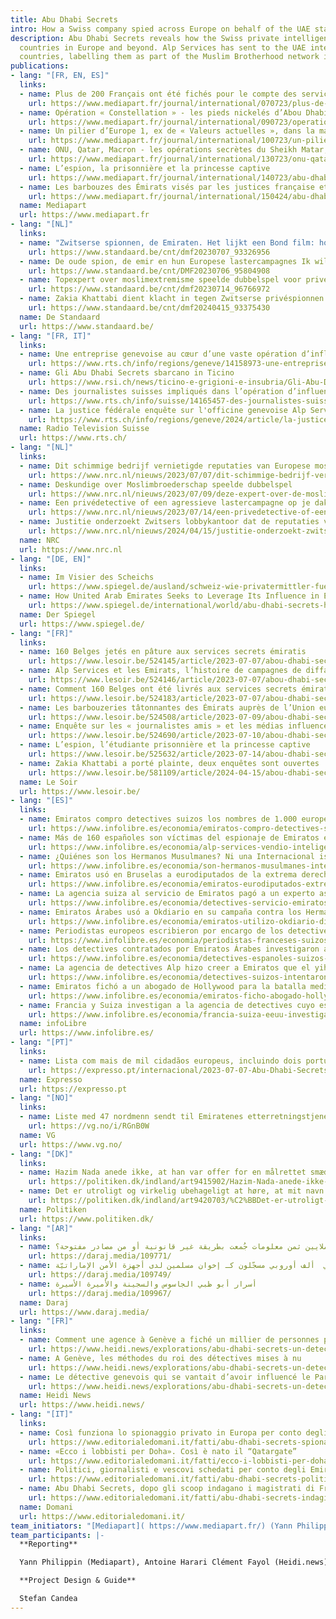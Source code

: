 ```yaml
---
title: Abu Dhabi Secrets
intro: How a Swiss company spied across Europe on behalf of the UAE state.
description: Abu Dhabi Secrets reveals how the Swiss private intelligence company Alp Services has been contracted by the UAE government to spy on citizens of 18 
  countries in Europe and beyond. Alp Services has sent to the UAE intelligence services the names of more than 1000 individuals and 400 organizations in 18 European 
  countries, labelling them as part of the Muslim Brotherhood network in Europe.
publications:
- lang: "[FR, EN, ES]"
  links:
  - name: Plus de 200 Français ont été fichés pour le compte des services secrets des Émirats arabes unis
    url: https://www.mediapart.fr/journal/international/070723/plus-de-200-francais-ont-ete-fiches-pour-le-compte-des-services-secrets-des-emirats-arabes-unis
  - name: Opération « Constellation » - les pieds nickelés d’Abou Dhabi à Bruxelles
    url: https://www.mediapart.fr/journal/international/090723/operation-constellation-les-pieds-nickeles-d-abou-dhabi-bruxelles
  - name: Un pilier d’Europe 1, ex de « Valeurs actuelles », dans la main des barbouzes des Émirats
    url: https://www.mediapart.fr/journal/international/100723/un-pilier-d-europe-1-ex-de-valeurs-actuelles-dans-la-main-des-barbouzes-des-emirats
  - name: ONU, Qatar, Macron - les opérations secrètes du Sheikh Matar, agent des Émirats
    url: https://www.mediapart.fr/journal/international/130723/onu-qatar-macron-les-operations-secretes-du-sheikh-matar-agent-des-emirats
  - name: L’espion, la prisonnière et la princesse captive
    url: https://www.mediapart.fr/journal/international/140723/abu-dhabi-secrets-l-espion-la-prisonniere-et-la-princesse-captive
  - name: Les barbouzes des Émirats visés par les justices française et suisse 
    url: https://www.mediapart.fr/journal/international/150424/abu-dhabi-secrets-les-barbouzes-des-emirats-vises-par-les-justices-francaise-et-suisse
  name: Mediapart
  url: https://www.mediapart.fr
- lang: "[NL]"
  links:
  - name: "Zwitserse spionnen, de Emiraten. Het lijkt een Bond film: hoe bekende Belgen onterecht op de watchlist van de emirs kwamen"
    url: https://www.standaard.be/cnt/dmf20230707_93326956
  - name: De oude spion, de emir en hun Europese lastercampagnes Ik wilde naar Genève rijden om hen allemaal te vermoorden
    url: https://www.standaard.be/cnt/DMF20230706_95804908
  - name: Topexpert over moslimextremisme speelde dubbelspel voor privéspionnen
    url: https://www.standaard.be/cnt/dmf20230714_96766972
  - name: Zakia Khattabi dient klacht in tegen Zwitserse privéspionnen uit Abu Dhabi Secrets-onderzoek
    url: https://www.standaard.be/cnt/dmf20240415_93375430
  name: De Standaard
  url: https://www.standaard.be/
- lang: "[FR, IT]"
  links:
  - name: Une entreprise genevoise au cœur d’une vaste opération d’influence des Emirats arabes unis
    url: https://www.rts.ch/info/regions/geneve/14158973-une-entreprise-genevoise-au-cur-dune-vaste-operation-dinfluence-des-emirats-arabes-unis.html
  - name: Gli Abu Dhabi Secrets sbarcano in Ticino
    url: https://www.rsi.ch/news/ticino-e-grigioni-e-insubria/Gli-Abu-Dhabi-Secrets-sbarcano-in-Ticino-16379059.html
  - name: Des journalistes suisses impliqués dans l’opération d’influence des Emirats arabes unis
    url: https://www.rts.ch/info/suisse/14165457-des-journalistes-suisses-impliques-dans-loperation-dinfluence-des-emirats-arabes-unis.html
  - name: La justice fédérale enquête sur l'officine genevoise Alp Services
    url: https://www.rts.ch/info/regions/geneve/2024/article/la-justice-federale-enquete-sur-l-officine-genevoise-alp-services-28469721.html
  name: Radio Television Suisse
  url: https://www.rts.ch/
- lang: "[NL]"
  links:
  - name: Dit schimmige bedrijf vernietigde reputaties van Europese moslims
    url: https://www.nrc.nl/nieuws/2023/07/07/dit-schimmige-bedrijf-vernietigde-met-succes-de-reputaties-van-europese-moslims-a4169074
  - name: Deskundige over Moslim­broederschap speelde dubbelspel
    url: https://www.nrc.nl/nieuws/2023/07/09/deze-expert-over-de-moslimbroeders-speelde-dubbelspel-a4169201
  - name: Een privédetective of een agressieve lastercampagne op je dak, omdat je kritiek had op de Emiraten
    url: https://www.nrc.nl/nieuws/2023/07/14/een-privedetective-of-een-agressieve-lastercampagne-op-je-dak-omdat-je-kritiek-had-op-de-emiraten-a4169701
  - name: Justitie onderzoekt Zwitsers lobbykantoor dat de reputaties van ruim duizend Europese moslims probeerde te vernietigen
    url: https://www.nrc.nl/nieuws/2024/04/15/justitie-onderzoekt-zwitsers-lobbykantoor-voor-lastercampagnes-tegen-moslims-a4196084
  name: NRC
  url: https://www.nrc.nl
- lang: "[DE, EN]"
  links:
  - name: Im Visier des Scheichs
    url: https://www.spiegel.de/ausland/schweiz-wie-privatermittler-fuer-die-vereinigten-arabischen-emirate-in-europa-politik-beeinflussten-a-a23274f9-2a23-4216-97f6-9438021f3232?d=1688724147&sara_ecid=app_upd_xDl6zCyJhGEY9I3axx5s5LM6z4xunp&sara_ref=re-so-app-sh
  - name: How United Arab Emirates Seeks to Leverage Its Influence in Europe
    url: https://www.spiegel.de/international/world/abu-dhabi-secrets-how-qatar-seeks-to-leverage-its-influence-in-europe-a-d0058776-2806-464d-9e0b-1fd3b6a07282
  name: Der Spiegel
  url: https://www.spiegel.de/
- lang: "[FR]"
  links:
  - name: 160 Belges jetés en pâture aux services secrets émiratis
    url: https://www.lesoir.be/524145/article/2023-07-07/abou-dhabi-secrets-160-belges-jetes-en-pature-aux-services-secrets-emiratis
  - name: Alp Services et les Emirats, l’histoire de campagnes de diffamation à plusieurs millions
    url: https://www.lesoir.be/524146/article/2023-07-07/abou-dhabi-secrets-alp-services-et-les-emirats-lhistoire-de-campagnes-de  
  - name: Comment 160 Belges ont été livrés aux services secrets émiratis
    url: https://www.lesoir.be/524183/article/2023-07-07/abou-dhabi-secrets-comment-160-belges-ont-ete-livres-aux-services-secrets
  - name: Les barbouzeries tâtonnantes des Émirats auprès de l’Union européenne
    url: https://www.lesoir.be/524508/article/2023-07-09/abou-dhabi-secrets-les-barbouzeries-tatonnantes-des-emirats-aupres-de-lunion
  - name: Enquête sur les « journalistes amis » et les médias influencés
    url: https://www.lesoir.be/524690/article/2023-07-10/abou-dhabi-secrets-enquete-sur-les-journalistes-amis-et-les-medias-influences
  - name: L’espion, l’étudiante prisonnière et la princesse captive
    url: https://www.lesoir.be/525632/article/2023-07-14/abou-dhabi-secrets-lespion-letudiante-prisonniere-et-la-princesse-captive
  - name: Zakia Khattabi a porté plainte, deux enquêtes sont ouvertes
    url: https://www.lesoir.be/581109/article/2024-04-15/abou-dhabi-secrets-zakia-khattabi-porte-plainte-deux-enquetes-sont-ouvertes
  name: Le Soir
  url: https://www.lesoir.be/  
- lang: "[ES]"
  links:
  - name: Emiratos compro detectives suizos los nombres de 1.000 europeos senalados sin pruebas como islamistas radicales
    url: https://www.infolibre.es/economia/emiratos-compro-detectives-suizos-nombres-1-000-europeos-senalados-pruebas-islamistas-radicales_1_1542621.html
  - name: Más de 160 españoles son víctimas del espionaje de Emiratos en busca de extremistas islámicos
    url: https://www.infolibre.es/economia/alp-services-vendio-inteligencia-emiratos-nombres-162-espanoles-asociados-pruebas-hermanos-musulmanes_1_1541592.html
  - name: ¿Quiénes son los Hermanos Musulmanes? Ni una Internacional islámica ni la semilla del yihadismo
    url: https://www.infolibre.es/economia/son-hermanos-musulmanes-internacional-islamica-semilla-yihadismo_1_1541041.html
  - name: Emiratos usó en Bruselas a eurodiputados de la extrema derecha para su guerra de influencias contra Catar
    url: https://www.infolibre.es/economia/emiratos-eurodiputados-extrema-derecha-campana-lobby-catar-bruselas_1_1544459.html
  - name: La agencia suiza al servicio de Emiratos pagó a un experto asesor de gobiernos por señalar a radicales islámicos
    url: https://www.infolibre.es/economia/detectives-servicio-emiratos-pagaron-prestigioso-experto-internacional-senalar-supuestos-radicales-islamicos_1_1545191.html
  - name: Emiratos Árabes usó a Okdiario en su campaña contra los Hermanos Musulmanes
    url: https://www.infolibre.es/economia/emiratos-utilizo-okdiario-difundir-espana-informaciones-campana-hermanos-musulmanes_1_1545062.html
  - name: Periodistas europeos escribieron por encargo de los detectives al servicio de Emiratos
    url: https://www.infolibre.es/economia/periodistas-franceses-suizos-escribieron-encargo-detectives-suizos-servicio-emiratos_1_1546051.html
  - name: Los detectives contratados por Emiratos Árabes investigaron al corresponsal de 'El Mundo' en Egipto
    url: https://www.infolibre.es/economia/detectives-espanoles-suizos-investigaron-corresponsal-mundo-egipto-encargo-emiratos_1_1547108.html
  - name: La agencia de detectives Alp hizo creer a Emiratos que el yihadismo ha reemplazado a ETA en el País Vasco
    url: https://www.infolibre.es/economia/detectives-suizos-intentaron-convencer-emiratos-terrorismo-yihadista-reemplazado-eta-pais-vasco_1_1548097.html
  - name: Emiratos fichó a un abogado de Hollywood para la batalla mediática contra la princesa Latifa y una joven prisionera
    url: https://www.infolibre.es/economia/emiratos-ficho-abogado-hollywood-dar-batalla-mediatica-princesa-latifa-estudiante-encarcelada_1_1550179.html
  - name: Francia y Suiza investigan a la agencia de detectives cuyo espionaje ilegal desvelaron los 'Abu Dhabi Secrets'
    url: https://www.infolibre.es/economia/francia-suiza-eeuu-investigan-agencia-detectives-cuyo-espionaje-desvelaron-abu-dhabi-secrets_1_1766017.html
  name: infoLibre
  url: https://www.infolibre.es/
- lang: "[PT]"
  links:
  - name: Lista com mais de mil cidadãos europeus, incluindo dois portugueses, foi entregue aos serviços secretos dos EAU
    url: https://expresso.pt/internacional/2023-07-07-Abu-Dhabi-Secrets-lista-com-mais-de-mil-cidadaos-europeus-incluindo-dois-portugueses-foi-entregue-aos-servicos-secretos-dos-EAU-8cc34b06
  name: Expresso
  url: https://expresso.pt
- lang: "[NO]"
  links:
  - name: Liste med 47 nordmenn sendt til Emiratenes etterretningstjeneste
    url: https://vg.no/i/RGnB0W
  name: VG
  url: https://www.vg.no/
- lang: "[DK]"
  links:
  - name: Hazim Nada anede ikke, at han var offer for en målrettet smædekampagne
    url: https://politiken.dk/indland/art9415902/Hazim-Nada-anede-ikke-at-han-var-offer-for-en-m%C3%A5lrettet-sm%C3%A6dekampagne
  - name: Det er utroligt og virkelig ubehageligt at høre, at mit navn optræder. Men det overrasker mig ikke
    url: https://politiken.dk/indland/art9420703/%C2%BBDet-er-utroligt-og-virkelig-ubehageligt-at-h%C3%B8re-at-mit-navn-optr%C3%A6der.-Men-det-overrasker-mig-ikke%C2%AB  
  name: Politiken
  url: https://www.politiken.dk/
- lang: "[AR]"
  links:
  - name: كيف دفعت أبو ظبي الملايين ثمن معلومات جُمعت بطريقة غير قانونية أو من مصادر مفتوحة؟
    url: https://daraj.media/109771/
  - name: أسرار أبو ظبي  ألف أوروبي مسجّلون كـ إخوان مسلمين لدى أجهزة الأمن الإماراتيّة
    url: https://daraj.media/109749/
  - name: أسرار أبو ظبي الجاسوس والسجينة والأميرة الأسيرة
    url: https://daraj.media/109967/
  name: Daraj
  url: https://www.daraj.media/
- lang: "[FR]"
  links:
  - name: Comment une agence à Genève a fiché un millier de personnes pour les services secrets émiratis
    url: https://www.heidi.news/explorations/abu-dhabi-secrets-un-detective-genevois-au-service-des-emirats/comment-une-agence-a-geneve-a-fiche-un-millier-de-personnes-pour-les-services-secrets-emiratis
  - name: A Genève, les méthodes du roi des détectives mises à nu
    url: https://www.heidi.news/explorations/abu-dhabi-secrets-un-detective-genevois-au-service-des-emirats/a-geneve-les-methodes-du-roi-des-detectives-mises-a-nu-exclusif
  - name: Le détective genevois qui se vantait d’avoir influencé le Parlement européen
    url: https://www.heidi.news/explorations/abu-dhabi-secrets-un-detective-genevois-au-service-des-emirats/le-detective-genevois-qui-se-vantait-d-avoir-influence-le-parlement-europeen
  name: Heidi News
  url: https://www.heidi.news/
- lang: "[IT]"
  links:
  - name: Così funziona lo spionaggio privato in Europa per conto degli Emirati
    url: https://www.editorialedomani.it/fatti/abu-dhabi-secrets-spionaggio-privato-emirati-kisjunx6
  - name: «Ecco i lobbisti per Doha». Così è nato il “Qatargate”
    url: https://www.editorialedomani.it/fatti/ecco-i-lobbisti-per-doha-cosi-e-nato-il-qatargate-dnp7rajx
  - name: Politici, giornalisti e vescovi schedati per conto degli Emirati Arabi
    url: https://www.editorialedomani.it/fatti/abu-dhabi-secrets-politici-giornalisti-e-vescovi-schedati-per-conto-degli-emirati-arabi-tfr7lzjj
  - name: Abu Dhabi Secrets, dopo gli scoop indagano i magistrati di Francia e Svizzera
    url: https://www.editorialedomani.it/fatti/abu-dhabi-secrets-indagini-francia-svizzera-caso-alp-services-teeq9l12
  name: Domani
  url: https://www.editorialedomani.it/
team_initiators: "[Mediapart]( https://www.mediapart.fr/) (Yann Philippin)."
team_participants: |-
  **Reporting**

  Yann Philippin (Mediapart), Antoine Harari Clément Fayol (Heidi.news), Kasper Goethals and Nikolas Vanhecke (De Standaard), Marc Menichini(Radio Television Suisse), Micael Pereira (Expresso), Stefano Vergine (Domani), Louis Coulart (Le Soir), Wilmer Heck and Andreas Kouwenhoven (NRC), Muriel Kalisch, Monika Bolliger, Rafael Buschmann, Nicola Naber, Sven Becker (DER SPIEGEL), Begona Ramirez (infoLibre), Morten Skjoldager (Politiken), Hazem Al-Amin and Ammar Al-Mamoun (Daraj), Natalia M. (EIC).

  **Project Design & Guide**

  Stefan Candea
---
```

